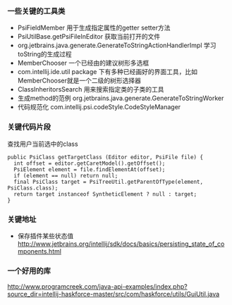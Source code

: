 ### 一些关键的工具类
+ PsiFieldMember 用于生成指定属性的getter setter方法
+ PsiUtilBase.getPsiFileInEditor 获取当前打开的文件
+ org.jetbrains.java.generate.GenerateToStringActionHandlerImpl 学习toString的生成过程
+ MemberChooser 一个已经由的建议树形多选框
+ com.intellij.ide.util package 下有多种已经画好的界面工具，比如MemberChooser就是一个二级的树形选择器
+ ClassInheritorsSearch 用来搜索指定类的子类的工具
+ 生成method的范例  org.jetbrains.java.generate.GenerateToStringWorker
+ 代码规范化 com.intellij.psi.codeStyle.CodeStyleManager


### 关键代码片段
查找用户当前选中的class
```
public PsiClass getTargetClass (Editor editor, PsiFile file) {
  int offset = editor.getCaretModel().getOffset();
  PsiElement element = file.findElementAt(offset);
  if (element == null) return null;
  final PsiClass target = PsiTreeUtil.getParentOfType(element, PsiClass.class);
  return target instanceof SyntheticElement ? null : target;
}
```


### 关键地址
+ 保存插件某些状态值 http://www.jetbrains.org/intellij/sdk/docs/basics/persisting_state_of_components.html

### 一个好用的库
http://www.programcreek.com/java-api-examples/index.php?source_dir=intellij-haskforce-master/src/com/haskforce/utils/GuiUtil.java